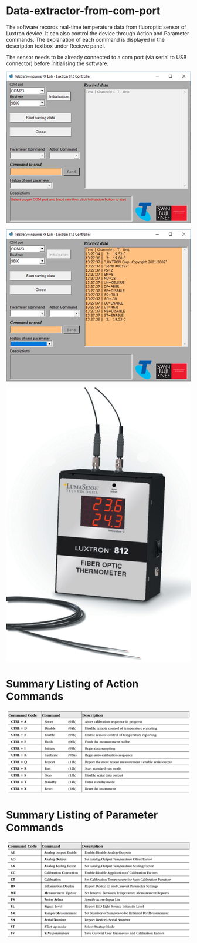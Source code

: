 # Data-extractor-from-com-port

The software records real-time temperature data from fluoroptic sensor of Luxtron device. It can also control the device through Action and Parameter commands. The explanation of each command is displayed in the description textbox under Recieve panel.

The sensor needs to be already connected to a com port (via serial to USB connector) before initialising the software.


![User Interface](https://github.com/alilajevardi/Data-extractor-from-com-port/blob/main/artifacts/UI_image_01.png)

![User Interface](https://github.com/alilajevardi/Data-extractor-from-com-port/blob/main/artifacts/UI_image_02.png)

![User Interface](https://github.com/alilajevardi/Data-extractor-from-com-port/blob/main/artifacts/Luxtron-812.png)


# Summary Listing of Action Commands
![User Interface](https://github.com/alilajevardi/Data-extractor-from-com-port/blob/main/artifacts/Action_Commands.png)


# Summary Listing of Parameter Commands
![User Interface](https://github.com/alilajevardi/Data-extractor-from-com-port/blob/main/artifacts/Parameter_Commands.png)
